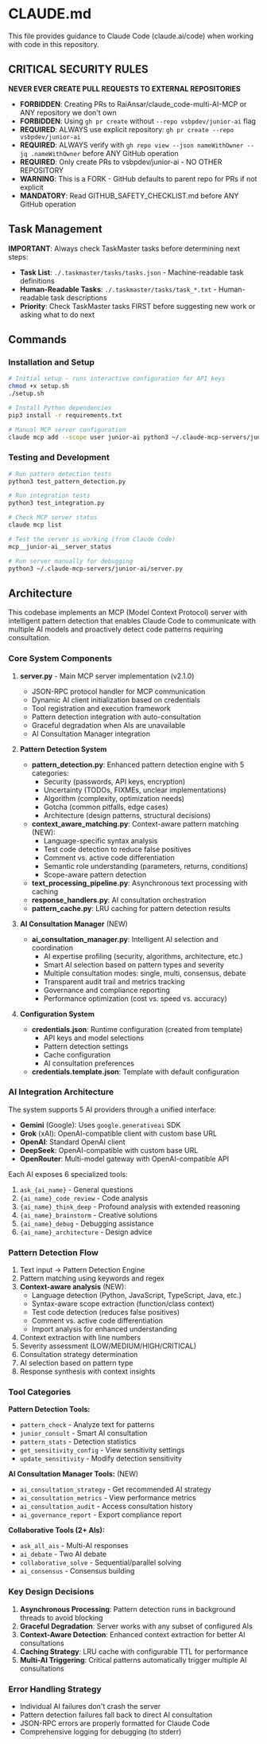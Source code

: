 # CLAUDE.md

This file provides guidance to Claude Code (claude.ai/code) when working with code in this repository.

## CRITICAL SECURITY RULES

**NEVER EVER CREATE PULL REQUESTS TO EXTERNAL REPOSITORIES**
- **FORBIDDEN**: Creating PRs to RaiAnsar/claude_code-multi-AI-MCP or ANY repository we don't own
- **FORBIDDEN**: Using `gh pr create` without `--repo vsbpdev/junior-ai` flag
- **REQUIRED**: ALWAYS use explicit repository: `gh pr create --repo vsbpdev/junior-ai`
- **REQUIRED**: ALWAYS verify with `gh repo view --json nameWithOwner --jq .nameWithOwner` before ANY GitHub operation
- **REQUIRED**: Only create PRs to vsbpdev/junior-ai - NO OTHER REPOSITORY
- **WARNING**: This is a FORK - GitHub defaults to parent repo for PRs if not explicit
- **MANDATORY**: Read GITHUB_SAFETY_CHECKLIST.md before ANY GitHub operation

## Task Management

**IMPORTANT**: Always check TaskMaster tasks before determining next steps:
- **Task List**: `./.taskmaster/tasks/tasks.json` - Machine-readable task definitions
- **Human-Readable Tasks**: `./.taskmaster/tasks/task_*.txt` - Human-readable task descriptions
- **Priority**: Check TaskMaster tasks FIRST before suggesting new work or asking what to do next

## Commands

### Installation and Setup
```bash
# Initial setup - runs interactive configuration for API keys
chmod +x setup.sh
./setup.sh

# Install Python dependencies
pip3 install -r requirements.txt

# Manual MCP server configuration
claude mcp add --scope user junior-ai python3 ~/.claude-mcp-servers/junior-ai/server.py
```

### Testing and Development
```bash
# Run pattern detection tests
python3 test_pattern_detection.py

# Run integration tests  
python3 test_integration.py

# Check MCP server status
claude mcp list

# Test the server is working (from Claude Code)
mcp__junior-ai__server_status

# Run server manually for debugging
python3 ~/.claude-mcp-servers/junior-ai/server.py
```

## Architecture

This codebase implements an MCP (Model Context Protocol) server with intelligent pattern detection that enables Claude Code to communicate with multiple AI models and proactively detect code patterns requiring consultation.

### Core System Components

1. **server.py** - Main MCP server implementation (v2.1.0)
   - JSON-RPC protocol handler for MCP communication
   - Dynamic AI client initialization based on credentials
   - Tool registration and execution framework
   - Pattern detection integration with auto-consultation
   - Graceful degradation when AIs are unavailable
   - AI Consultation Manager integration

2. **Pattern Detection System**
   - **pattern_detection.py**: Enhanced pattern detection engine with 5 categories:
     - Security (passwords, API keys, encryption)
     - Uncertainty (TODOs, FIXMEs, unclear implementations)
     - Algorithm (complexity, optimization needs)
     - Gotcha (common pitfalls, edge cases)
     - Architecture (design patterns, structural decisions)
   - **context_aware_matching.py**: Context-aware pattern matching (NEW):
     - Language-specific syntax analysis
     - Test code detection to reduce false positives
     - Comment vs. active code differentiation
     - Semantic role understanding (parameters, returns, conditions)
     - Scope-aware pattern detection
   - **text_processing_pipeline.py**: Asynchronous text processing with caching
   - **response_handlers.py**: AI consultation orchestration
   - **pattern_cache.py**: LRU caching for pattern detection results

3. **AI Consultation Manager** (NEW)
   - **ai_consultation_manager.py**: Intelligent AI selection and coordination
     - AI expertise profiling (security, algorithms, architecture, etc.)
     - Smart AI selection based on pattern types and severity
     - Multiple consultation modes: single, multi, consensus, debate
     - Transparent audit trail and metrics tracking
     - Governance and compliance reporting
     - Performance optimization (cost vs. speed vs. accuracy)

4. **Configuration System**
   - **credentials.json**: Runtime configuration (created from template)
     - API keys and model selections
     - Pattern detection settings
     - Cache configuration
     - AI consultation preferences
   - **credentials.template.json**: Template with default configuration

### AI Integration Architecture

The system supports 5 AI providers through a unified interface:
- **Gemini** (Google): Uses `google.generativeai` SDK
- **Grok** (xAI): OpenAI-compatible client with custom base URL
- **OpenAI**: Standard OpenAI client
- **DeepSeek**: OpenAI-compatible with custom base URL
- **OpenRouter**: Multi-model gateway with OpenAI-compatible API

Each AI exposes 6 specialized tools:
1. `ask_{ai_name}` - General questions
2. `{ai_name}_code_review` - Code analysis
3. `{ai_name}_think_deep` - Profound analysis with extended reasoning
4. `{ai_name}_brainstorm` - Creative solutions
5. `{ai_name}_debug` - Debugging assistance
6. `{ai_name}_architecture` - Design advice

### Pattern Detection Flow

1. Text input → Pattern Detection Engine
2. Pattern matching using keywords and regex
3. **Context-aware analysis** (NEW):
   - Language detection (Python, JavaScript, TypeScript, Java, etc.)
   - Syntax-aware scope extraction (function/class context)
   - Test code detection (reduces false positives)
   - Comment vs. active code differentiation
   - Import analysis for enhanced understanding
4. Context extraction with line numbers
5. Severity assessment (LOW/MEDIUM/HIGH/CRITICAL)
6. Consultation strategy determination
7. AI selection based on pattern type
8. Response synthesis with context insights

### Tool Categories

**Pattern Detection Tools:**
- `pattern_check` - Analyze text for patterns
- `junior_consult` - Smart AI consultation
- `pattern_stats` - Detection statistics
- `get_sensitivity_config` - View sensitivity settings
- `update_sensitivity` - Modify detection sensitivity

**AI Consultation Manager Tools:** (NEW)
- `ai_consultation_strategy` - Get recommended AI strategy
- `ai_consultation_metrics` - View performance metrics
- `ai_consultation_audit` - Access consultation history
- `ai_governance_report` - Export compliance report

**Collaborative Tools (2+ AIs):**
- `ask_all_ais` - Multi-AI responses
- `ai_debate` - Two AI debate
- `collaborative_solve` - Sequential/parallel solving
- `ai_consensus` - Consensus building

### Key Design Decisions

1. **Asynchronous Processing**: Pattern detection runs in background threads to avoid blocking
2. **Graceful Degradation**: Server works with any subset of configured AIs
3. **Context-Aware Detection**: Enhanced context extraction for better AI consultations
4. **Caching Strategy**: LRU cache with configurable TTL for performance
5. **Multi-AI Triggering**: Critical patterns automatically trigger multiple AI consultations

### Error Handling Strategy

- Individual AI failures don't crash the server
- Pattern detection failures fall back to direct AI consultation
- JSON-RPC errors are properly formatted for Claude Code
- Comprehensive logging for debugging (to stderr)